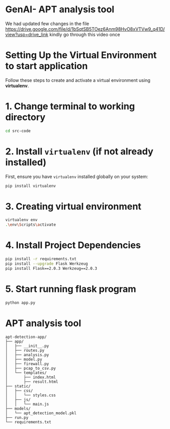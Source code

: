 # GenAI- APT analysis tool

We had updated few changes in the file 
https://drive.google.com/file/d/1bSqtSB5TOez6Anm98HvO8xVTVw9_q41D/view?usp=drive_link
kindly go through this video once


# Setting Up the Virtual Environment to start application
Follow these steps to create and activate a virtual environment using **virtualenv**.

# 1. Change terminal to working directory
```bash
cd src-code
```
# 2. Install `virtualenv` (if not already installed)
First, ensure you have `virtualenv` installed globally on your system:
```bash
pip install virtualenv
```

# 3. Creating virtual environment
```bash
virtualenv env
.\env\Scripts\activate
```

# 4. Install Project Dependencies
```bash
pip install -r requirements.txt
pip install --upgrade Flask Werkzeug
pip install Flask==2.0.3 Werkzeug==2.0.3
```

# 5. Start running flask program
```bash
python app.py
```
# APT analysis tool

```
apt-detection-app/
├── app/
│   ├── __init__.py
│   ├── routes.py
│   ├── analysis.py
│   ├── model.py
│   ├── firewall.py
│   ├── pcap_to_csv.py
│   └── templates/
│       ├── index.html
│       ├── result.html
├── static/
│   ├── css/
│   │   └── styles.css
│   ├── js/
│   │   └── main.js
├── models/
│   └── apt_detection_model.pkl
├── run.py
└── requirements.txt
```
